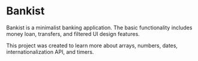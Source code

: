 # Bankist

Bankist is a minimalist banking application. The basic functionality includes money loan, transfers, and filtered UI design features.

This project was created to learn more about arrays, numbers, dates, internationalization API, and timers.
